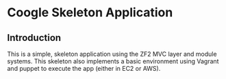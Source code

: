 Coogle Skeleton Application
===========================

Introduction
------------
This is a simple, skeleton application using the ZF2 MVC layer and module
systems. This skeleton also implements a basic environment using Vagrant
and puppet to execute the app (either in EC2 or AWS).